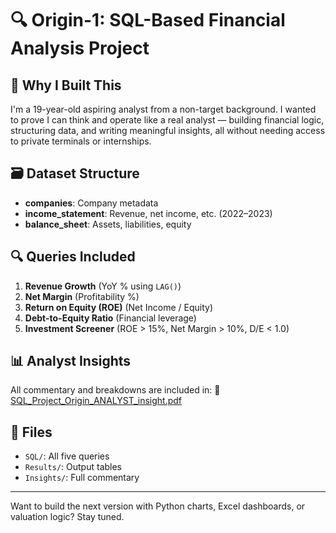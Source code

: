 # 🔍 Origin-1: SQL-Based Financial Analysis Project
## 🚀 Why I Built This

I'm a 19-year-old aspiring analyst from a non-target background. I wanted to prove I can think and operate like a real analyst — building financial logic, structuring data, and writing meaningful insights, all without needing access to private terminals or internships.

## 🗃️ Dataset Structure

- **companies**: Company metadata  
- **income_statement**: Revenue, net income, etc. (2022–2023)  
- **balance_sheet**: Assets, liabilities, equity  

## 🔍 Queries Included

1. **Revenue Growth** (YoY % using `LAG()`)
2. **Net Margin** (Profitability %)
3. **Return on Equity (ROE)** (Net Income / Equity)
4. **Debt-to-Equity Ratio** (Financial leverage)
5. **Investment Screener** (ROE > 15%, Net Margin > 10%, D/E < 1.0)

## 📊 Analyst Insights

All commentary and breakdowns are included in:
📎 [SQL_Project_Origin_ANALYST_insight.pdf](./Insights/SQL_Project_Origin_ANALYST_insight.pdf)

## 📁 Files

- `SQL/`: All five queries  
- `Results/`: Output tables  
- `Insights/`: Full commentary

---

Want to build the next version with Python charts, Excel dashboards, or valuation logic? Stay tuned.
